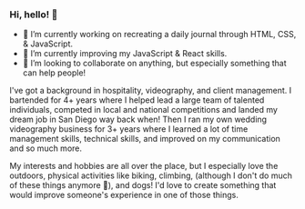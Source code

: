 ### Hi, hello! 👋

- 🔭 I’m currently working on recreating a daily journal through HTML, CSS, & JavaScript.
- 🌱 I’m currently improving my JavaScript & React skills.
- 🤝 I’m looking to collaborate on anything, but especially something that can help people!

I've got a background in hospitality, videography, and client management. I bartended for 4+ years where I helped lead a large team of talented individuals, competed in local and national competitions and landed my dream job in San Diego way back when! Then I ran my own wedding videography business for 3+ years where I learned a lot of time management skills, technical skills, and improved on my communication and so much more. 

My interests and hobbies are all over the place, but I especially love the outdoors, physical activities like biking, climbing, (although I don't do much of these things anymore 🥲), and dogs! I'd love to create something that would improve someone's experience in one of those things. 

<!--
**HLVN-1/HLVN-1** is a ✨ _special_ ✨ repository because its `README.md` (this file) appears on your GitHub profile.

Here are some ideas to get you started:

- 🔭 I’m currently working on ...
- 🌱 I’m currently learning ...
- 👯 I’m looking to collaborate on ...
- 🤔 I’m looking for help with ...
- 💬 Ask me about ...
- 📫 How to reach me: ...
- 😄 Pronouns: ...
- ⚡ Fun fact: ...
-->
